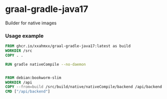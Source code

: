 # graal-gradle-java17
Builder for native images

### Usage example
```Dockerfile
FROM ghcr.io/xxahmxx/graal-gradle-java17:latest as build
WORKDIR /src
COPY . .

RUN gradle nativeCompile --no-daemon


FROM debian:bookworm-slim
WORKDIR /api
COPY --from=build /src/build/native/nativeCompile/backend /api/backend
CMD ["/api/backend"]

```
